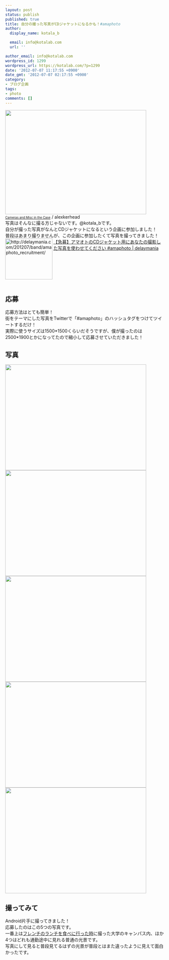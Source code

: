 ```yaml
---
layout: post
status: publish
published: true
title: 自分の撮った写真がCDジャケットになるかも！#amaphoto
author:
  display_name: kotala_b

  email: info@kotalab.com
  url: ''

author_email: info@kotalab.com
wordpress_id: 1299
wordpress_url: https://kotalab.com/?p=1299
date: '2012-07-07 11:17:55 +0900'
date_gmt: '2012-07-07 02:17:55 +0900'
category:
- ブログ企画
tags:
- photo
comments: []
---
```

<p><a href="https://kotalab.com/wp-content/uploads/amaphoto_120707_05.jpg" target="_blank"><img src="https://kotalab.com/wp-content/uploads/amaphoto_120707_05.jpg" alt="" title="amaphoto_120707_05" width="448" height="331" class="alignnone size-full wp-image-1309" /></a><br />
<a href="http://www.flickr.com/photos/alexkerhead/3088082405/" target="_blank"><span style="font-size:10px;">Cameras and Misc in the Case</a> / alexkerhead</span><br />
写真はそんなに撮る方じゃないです。@kotala_bです。<br />
自分が撮った写真がなんとCDジャケットになるという企画に参加しました！<br />
普段はあまり撮りませんが、この企画に参加したくて写真を撮ってきました！<br />
<a href="http://delaymania.com/201207/band/amaphoto_recruitment/" target="_blank"><img title="【急募】アマオトのCDジャケット用にあなたの撮影した写真を使わせてください #amaphoto | delaymania" src="http://capture.heartrails.com/150x130?http://delaymania.com/201207/band/amaphoto_recruitment/" alt="http://delaymania.com/201207/band/amaphoto_recruitment/" width="150" height="130" align="left" /></a><a href="http://delaymania.com/201207/band/amaphoto_recruitment/" title="【急募】アマオトのCDジャケット用にあなたの撮影した写真を使わせてください #amaphoto | delaymania" target="_blank">【急募】アマオトのCDジャケット用にあなたの撮影した写真を使わせてください #amaphoto | delaymania</a><br style="clear:both;" /><br />
<!--more--></p>
<h2>応募</h2>
<p>応募方法はとても簡単！<br />
街をテーマにした写真をTwitterで「#amaphoto」のハッシュタグをつけてツイートするだけ！<br />
実際に使うサイズは1500*1500くらいだそうですが、僕が撮ったのは2500*1900とかになってたので縮小して応募させていただきました！</p>
<h2>写真</h2>
<p><a href="https://kotalab.com/wp-content/uploads/french_120705_01.jpg" target="_blank"><img src="https://kotalab.com/wp-content/uploads/french_120705_01.jpg" alt="" title="french_120705_01" width="448" height="336" class="alignnone size-full wp-image-1259" /></a><br />
<a href="https://kotalab.com/wp-content/uploads/amaphoto_120707_01.jpg" target="_blank"><img src="https://kotalab.com/wp-content/uploads/amaphoto_120707_01.jpg" alt="" title="amaphoto_120707_01" width="448" height="336" class="alignnone size-full wp-image-1301" /></a><br />
<a href="https://kotalab.com/wp-content/uploads/amaphoto_120707_02.jpg" target="_blank"><img src="https://kotalab.com/wp-content/uploads/amaphoto_120707_02.jpg" alt="" title="amaphoto_120707_02" width="448" height="336" class="alignnone size-full wp-image-1302" /></a><br />
<a href="https://kotalab.com/wp-content/uploads/amaphoto_120707_03.jpg" target="_blank"><img src="https://kotalab.com/wp-content/uploads/amaphoto_120707_03.jpg" alt="" title="amaphoto_120707_03" width="448" height="336" class="alignnone size-full wp-image-1303" /></a><br />
<a href="https://kotalab.com/wp-content/uploads/amaphoto_120707_04.jpg" target="_blank"><img src="https://kotalab.com/wp-content/uploads/amaphoto_120707_04.jpg" alt="" title="amaphoto_120707_04" width="448" height="336" class="alignnone size-full wp-image-1304" /></a></p>
<h2>撮ってみて</h2>
<p>Android片手に撮ってきました！<br />
応募したのはこの5つの写真です。<br />
一番上は<a href="https://kotalab.com/mile-credit" title="【食】大学キャンパス内にあるフレンチレストランで1000円のランチ！" target="_blank">フレンチのランチを食べに行った時</a>に撮った大学のキャンパス内、ほか4つはどれも通勤途中に見れる普通の光景です。<br />
写真にして見ると普段見てるはずの光景が普段とはまた違ったように見えて面白かったです。</p>
